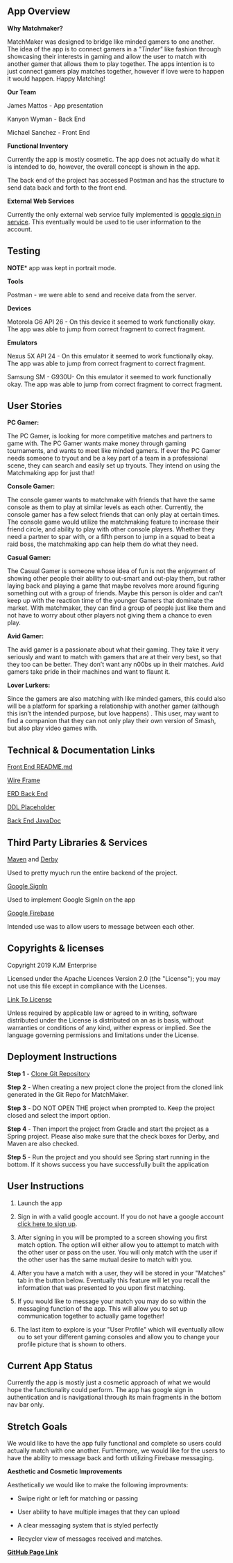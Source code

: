   
## App Overview

**Why Matchmaker?**

MatchMaker was designed to bridge like minded gamers to one another.  The idea of the app
is to connect gamers in a *"Tinder"* like fashion through showcasing their interests in gaming 
and allow the user to match with another gamer that allows them to play together. The apps 
intention is to just connect gamers play matches together, however if love were to happen it
would happen.  Happy Matching! 

**Our Team**

James Mattos - App presentation 

Kanyon Wyman - Back End

Michael Sanchez - Front End

**Functional Inventory**

Currently the app is mostly cosmetic.  The app does not actually do what it is 
intended to do, however, the overall concept is shown in the app.

The back end of the project has accessed Postman and has the structure to send data back and forth to the front end. 

**External Web Services**

Currently the only external web service fully implemented is [google sign in 
service](https://github.com/googlesamples/google-services/tree/master/android/signin).
This eventually would be used to tie user information to the account.  
   

## Testing

**NOTE*** app was kept in portrait mode.

**Tools**

Postman - we were able to send and receive data from the server.  

**Devices**

Motorola G6 API 26 - On this device it seemed to work functionally okay. 
The app was able to jump from correct fragment to correct fragment.

**Emulators**

Nexus 5X API 24 - On this emulator it seemed to work functionally okay. 
The app was able to jump from correct fragment to correct fragment.

Samsung SM - G930U- On this emulator it seemed to work functionally okay. 
The app was able to jump from correct fragment to correct fragment.

## User Stories

**PC Gamer:**
 
The PC Gamer, is looking for more competitive matches and partners
to game with.  The PC Gamer wants make money through gaming tournaments,
and wants to meet like minded gamers. If ever the PC Gamer needs someone
to tryout and be a key part of a team in a professional scene, they can
search and easily set up tryouts.  They intend on using the Matchmaking
app for just that! 


**Console Gamer:** 

The console gamer wants to matchmake with friends that have the 
same console as them to play at similar levels as each other. Currently, 
the console gamer has a few select friends that can only play at certain 
times.  The console game would utilize the matchmaking feature to increase
their friend circle, and ability to play with other console players.
Whether they need a partner to spar with, or a fifth person to jump in a
squad to beat a raid boss, the matchmaking app can help them do what they need.

**Casual Gamer:** 

The Casual Gamer is someone whose idea of fun is not the enjoyment of
showing other people their ability to out-smart and out-play them,
but rather laying back and playing a game that maybe revolves more around
figuring something out with a group of friends. Maybe this person is
older and can’t keep up with the reaction time of the younger Gamers 
that dominate the market. With matchmaker, they can find a group of people
just like them and not have to worry about other players not giving them a 
chance to even play.

**Avid Gamer:**
 
The avid gamer is a passionate about what their gaming.  They take it very 
seriously and want to match with gamers that are at their very best, 
so that they too can be better.  They don’t want any n00bs up in their 
matches. Avid gamers take pride in their machines and want to flaunt it.

**Lover Lurkers:** 

Since the gamers are also matching with like minded gamers,
this could also will be a platform for sparking a relationship with
another gamer (although this isn’t the intended purpose, but love happens)
. This user, may want to find a companion that they can not only play their
 own version of Smash, but also play video games with. 

## Technical & Documentation Links

[Front End README.md](https://kjm-enterprise.github.io/MatchMaker/)

[Wire Frame](docs/wireFrameMatchMaker.png)

[ERD Back End](docs/erd_matchmaker_server_side.png)

[DDL Placeholder]()

[Back End JavaDoc](docs/api)


## Third Party Libraries & Services

[Maven](https://github.com/apache/maven) and [Derby](https://github.com/apache/derby)

Used to pretty myuch run the entire backend of the project. 

[Google SignIn](https://github.com/googlesamples/google-services/tree/master/android/signin)

Used to implement Google SignIn on the app

[Google Firebase](https://github.com/firebase/)

Intended use was to allow users to message between each other. 


## Copyrights & licenses

Copyright 2019 KJM Enterprise 

Licensed under the Apache Licences Version 2.0 (the "License"); you may not use
this file except in compliance with the Licenses.

[Link To License](http://www.apache.org/licenses/LICENSE-2.0)

Unless required by applicable law or agreed to in writing, software distributed under the License
is distributed on an as is basis, without warranties or conditions of any kind, wither express or 
implied. See the language governing permissions and limitations under the License. 

## Deployment Instructions

**Step 1** - [Clone Git Repository](https://github.com/kjm-enterprise/MatchMake_BackEnd) 

**Step 2** - When creating a new project clone the project from the cloned link generated in the Git Repo for MatchMaker.

**Step 3** - DO NOT OPEN THE project when prompted to. Keep the project closed and select the import option.

**Step 4** - Then import the project from Gradle and start the project as a Spring project. Please also make sure that the check boxes for Derby, and Maven are also checked. 

**Step 5** - Run the project and you should see Spring start running in the bottom.  If it shows success you have 
successfully built the application

## User Instructions

1) Launch the app

2) Sign in with a valid google account.  If you do not have a google account [click here to sign up](https://accounts.google.com/signup/v2/webcreateaccount?hl=en-GB&flowName=GlifWebSignIn&flowEntry=SignUp&nogm=true). 

3) After signing in you will be prompted to a screen showing you first match option. The option
will either allow you to attempt to match with the other user or pass on the user.  You will only
match with the user if the other user has the same mutual desire to match with you. 

4) After you have a match with a user, they will be stored in your "Matches" tab in the button below.  Eventually 
this feature will let you recall the information that was presented to you upon first matching.

5) If you would like to message your match you may do so within the messaging function of the app. This 
will allow you to set up communication together to actually game together! 

6) The last item to explore is your "User Profile" which will eventually allow ou to set your different
gaming consoles and allow you to change your profile picture that is shown to others. 

## Current App Status

Currently the app is mostly just a cosmetic approach of what we would hope the 
functionality could perform. The app has google sign in authentication and 
is navigational through its main fragments in the bottom nav bar only. 

## Stretch Goals

We would like to have the app fully functional and complete so users could
actually match with one another.  Furthermore, we would like for the users to
have the ability to message back and forth utilizing Firebase messaging. 

**Aesthetic and Cosmetic Improvements**

Aesthetically we would like to make the following improvments:

* Swipe right or left for matching or passing

* User ability to have multiple images that they can upload

* A clear messaging system that is styled perfectly

* Recycler view of messages received and matches.


**[GitHub Page Link](https://kjm-enterprise.github.io/MatchMake_BackEnd/)**
